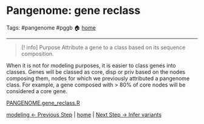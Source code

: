 # Pangenome: gene reclass
Tags: #pangenome #pggb
🏠 [home](README.md)
***
> [! info] Purpose
> Attribute a gene to a class based on its sequence composition.

When it is not for modeling purposes, it is easier to class genes into classes. Genes will be classed as core, disp or priv based on the nodes composing them, nodes for which we previously attributed a pangenome class. For example, a gene composed with > 80% of core nodes will be considered a core gene.

[PANGENOME.gene_reclass.R](scripts/PANGENOME.gene_reclass.R)

[modeling <- Previous Step](0.05_modeling.md) | [home](README.md) | [Next Step -> Infer variants](0.07_infer_variants.md)
